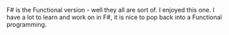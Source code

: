 F# is the Functional version - well they all are sort of. I enjoyed this one. I have a lot to learn and work on in F#, it is nice to pop back into a Functional programming. 
